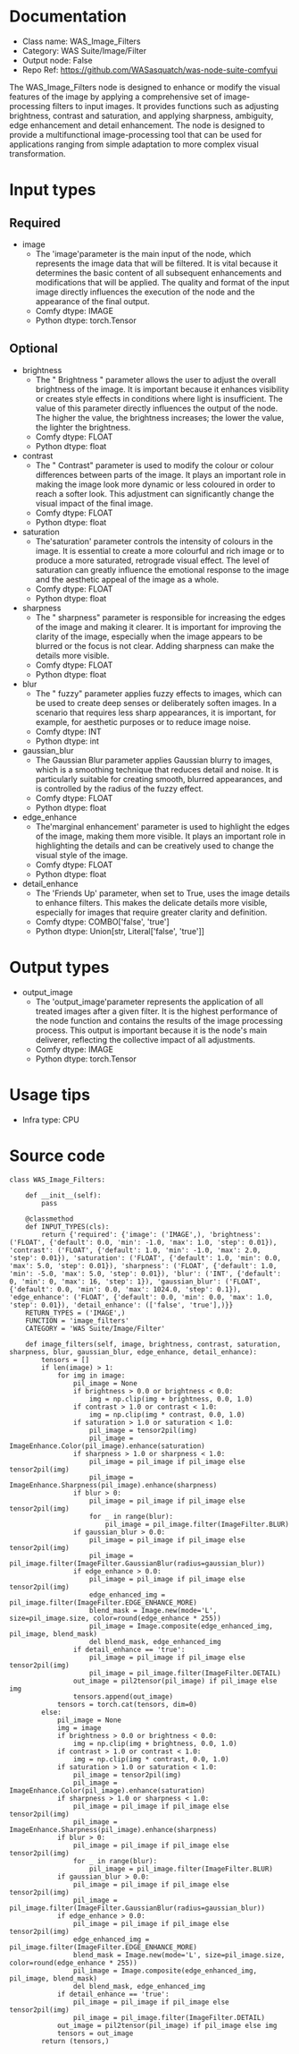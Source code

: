 # Documentation
- Class name: WAS_Image_Filters
- Category: WAS Suite/Image/Filter
- Output node: False
- Repo Ref: https://github.com/WASasquatch/was-node-suite-comfyui

The WAS_Image_Filters node is designed to enhance or modify the visual features of the image by applying a comprehensive set of image-processing filters to input images. It provides functions such as adjusting brightness, contrast and saturation, and applying sharpness, ambiguity, edge enhancement and detail enhancement. The node is designed to provide a multifunctional image-processing tool that can be used for applications ranging from simple adaptation to more complex visual transformation.

# Input types
## Required
- image
    - The 'image'parameter is the main input of the node, which represents the image data that will be filtered. It is vital because it determines the basic content of all subsequent enhancements and modifications that will be applied. The quality and format of the input image directly influences the execution of the node and the appearance of the final output.
    - Comfy dtype: IMAGE
    - Python dtype: torch.Tensor
## Optional
- brightness
    - The " Brightness " parameter allows the user to adjust the overall brightness of the image. It is important because it enhances visibility or creates style effects in conditions where light is insufficient. The value of this parameter directly influences the output of the node. The higher the value, the brightness increases; the lower the value, the lighter the brightness.
    - Comfy dtype: FLOAT
    - Python dtype: float
- contrast
    - The " Contrast" parameter is used to modify the colour or colour differences between parts of the image. It plays an important role in making the image look more dynamic or less coloured in order to reach a softer look. This adjustment can significantly change the visual impact of the final image.
    - Comfy dtype: FLOAT
    - Python dtype: float
- saturation
    - The'saturation' parameter controls the intensity of colours in the image. It is essential to create a more colourful and rich image or to produce a more saturated, retrograde visual effect. The level of saturation can greatly influence the emotional response to the image and the aesthetic appeal of the image as a whole.
    - Comfy dtype: FLOAT
    - Python dtype: float
- sharpness
    - The " sharpness" parameter is responsible for increasing the edges of the image and making it clearer. It is important for improving the clarity of the image, especially when the image appears to be blurred or the focus is not clear. Adding sharpness can make the details more visible.
    - Comfy dtype: FLOAT
    - Python dtype: float
- blur
    - The " fuzzy" parameter applies fuzzy effects to images, which can be used to create deep senses or deliberately soften images. In a scenario that requires less sharp appearances, it is important, for example, for aesthetic purposes or to reduce image noise.
    - Comfy dtype: INT
    - Python dtype: int
- gaussian_blur
    - The Gaussian Blur parameter applies Gaussian blurry to images, which is a smoothing technique that reduces detail and noise. It is particularly suitable for creating smooth, blurred appearances, and is controlled by the radius of the fuzzy effect.
    - Comfy dtype: FLOAT
    - Python dtype: float
- edge_enhance
    - The'marginal enhancement' parameter is used to highlight the edges of the image, making them more visible. It plays an important role in highlighting the details and can be creatively used to change the visual style of the image.
    - Comfy dtype: FLOAT
    - Python dtype: float
- detail_enhance
    - The 'Friends Up' parameter, when set to True, uses the image details to enhance filters. This makes the delicate details more visible, especially for images that require greater clarity and definition.
    - Comfy dtype: COMBO['false', 'true']
    - Python dtype: Union[str, Literal['false', 'true']]

# Output types
- output_image
    - The 'output_image'parameter represents the application of all treated images after a given filter. It is the highest performance of the node function and contains the results of the image processing process. This output is important because it is the node's main deliverer, reflecting the collective impact of all adjustments.
    - Comfy dtype: IMAGE
    - Python dtype: torch.Tensor

# Usage tips
- Infra type: CPU

# Source code
```
class WAS_Image_Filters:

    def __init__(self):
        pass

    @classmethod
    def INPUT_TYPES(cls):
        return {'required': {'image': ('IMAGE',), 'brightness': ('FLOAT', {'default': 0.0, 'min': -1.0, 'max': 1.0, 'step': 0.01}), 'contrast': ('FLOAT', {'default': 1.0, 'min': -1.0, 'max': 2.0, 'step': 0.01}), 'saturation': ('FLOAT', {'default': 1.0, 'min': 0.0, 'max': 5.0, 'step': 0.01}), 'sharpness': ('FLOAT', {'default': 1.0, 'min': -5.0, 'max': 5.0, 'step': 0.01}), 'blur': ('INT', {'default': 0, 'min': 0, 'max': 16, 'step': 1}), 'gaussian_blur': ('FLOAT', {'default': 0.0, 'min': 0.0, 'max': 1024.0, 'step': 0.1}), 'edge_enhance': ('FLOAT', {'default': 0.0, 'min': 0.0, 'max': 1.0, 'step': 0.01}), 'detail_enhance': (['false', 'true'],)}}
    RETURN_TYPES = ('IMAGE',)
    FUNCTION = 'image_filters'
    CATEGORY = 'WAS Suite/Image/Filter'

    def image_filters(self, image, brightness, contrast, saturation, sharpness, blur, gaussian_blur, edge_enhance, detail_enhance):
        tensors = []
        if len(image) > 1:
            for img in image:
                pil_image = None
                if brightness > 0.0 or brightness < 0.0:
                    img = np.clip(img + brightness, 0.0, 1.0)
                if contrast > 1.0 or contrast < 1.0:
                    img = np.clip(img * contrast, 0.0, 1.0)
                if saturation > 1.0 or saturation < 1.0:
                    pil_image = tensor2pil(img)
                    pil_image = ImageEnhance.Color(pil_image).enhance(saturation)
                if sharpness > 1.0 or sharpness < 1.0:
                    pil_image = pil_image if pil_image else tensor2pil(img)
                    pil_image = ImageEnhance.Sharpness(pil_image).enhance(sharpness)
                if blur > 0:
                    pil_image = pil_image if pil_image else tensor2pil(img)
                    for _ in range(blur):
                        pil_image = pil_image.filter(ImageFilter.BLUR)
                if gaussian_blur > 0.0:
                    pil_image = pil_image if pil_image else tensor2pil(img)
                    pil_image = pil_image.filter(ImageFilter.GaussianBlur(radius=gaussian_blur))
                if edge_enhance > 0.0:
                    pil_image = pil_image if pil_image else tensor2pil(img)
                    edge_enhanced_img = pil_image.filter(ImageFilter.EDGE_ENHANCE_MORE)
                    blend_mask = Image.new(mode='L', size=pil_image.size, color=round(edge_enhance * 255))
                    pil_image = Image.composite(edge_enhanced_img, pil_image, blend_mask)
                    del blend_mask, edge_enhanced_img
                if detail_enhance == 'true':
                    pil_image = pil_image if pil_image else tensor2pil(img)
                    pil_image = pil_image.filter(ImageFilter.DETAIL)
                out_image = pil2tensor(pil_image) if pil_image else img
                tensors.append(out_image)
            tensors = torch.cat(tensors, dim=0)
        else:
            pil_image = None
            img = image
            if brightness > 0.0 or brightness < 0.0:
                img = np.clip(img + brightness, 0.0, 1.0)
            if contrast > 1.0 or contrast < 1.0:
                img = np.clip(img * contrast, 0.0, 1.0)
            if saturation > 1.0 or saturation < 1.0:
                pil_image = tensor2pil(img)
                pil_image = ImageEnhance.Color(pil_image).enhance(saturation)
            if sharpness > 1.0 or sharpness < 1.0:
                pil_image = pil_image if pil_image else tensor2pil(img)
                pil_image = ImageEnhance.Sharpness(pil_image).enhance(sharpness)
            if blur > 0:
                pil_image = pil_image if pil_image else tensor2pil(img)
                for _ in range(blur):
                    pil_image = pil_image.filter(ImageFilter.BLUR)
            if gaussian_blur > 0.0:
                pil_image = pil_image if pil_image else tensor2pil(img)
                pil_image = pil_image.filter(ImageFilter.GaussianBlur(radius=gaussian_blur))
            if edge_enhance > 0.0:
                pil_image = pil_image if pil_image else tensor2pil(img)
                edge_enhanced_img = pil_image.filter(ImageFilter.EDGE_ENHANCE_MORE)
                blend_mask = Image.new(mode='L', size=pil_image.size, color=round(edge_enhance * 255))
                pil_image = Image.composite(edge_enhanced_img, pil_image, blend_mask)
                del blend_mask, edge_enhanced_img
            if detail_enhance == 'true':
                pil_image = pil_image if pil_image else tensor2pil(img)
                pil_image = pil_image.filter(ImageFilter.DETAIL)
            out_image = pil2tensor(pil_image) if pil_image else img
            tensors = out_image
        return (tensors,)
```